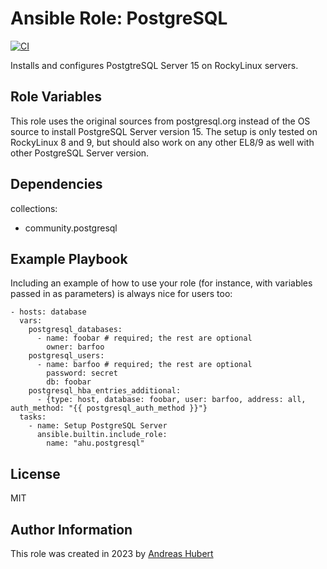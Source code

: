 Ansible Role: PostgreSQL
=========

[![CI](https://github.com/ahu-services/ansible-role-postgresql/workflows/CI/badge.svg?event=push)](https://github.com/ahu-services/ansible-role-postgresql/actions?query=workflow%3ACI)

Installs and configures PostgtreSQL Server 15 on RockyLinux servers.

Role Variables
--------------

This role uses the original sources from postgresql.org instead of the OS source to install PostgreSQL Server version 15.
The setup is only tested on RockyLinux 8 and 9, but should also work on any other EL8/9 as well with other PostgreSQL Server version. 

Dependencies
------------

collections:
  - community.postgresql

Example Playbook
----------------

Including an example of how to use your role (for instance, with variables passed in as parameters) is always nice for users too:

    - hosts: database
      vars:
        postgresql_databases:
          - name: foobar # required; the rest are optional
            owner: barfoo
        postgresql_users:
          - name: barfoo # required; the rest are optional
            password: secret
            db: foobar
        postgresql_hba_entries_additional:
          - {type: host, database: foobar, user: barfoo, address: all, auth_method: "{{ postgresql_auth_method }}"}
      tasks:
        - name: Setup PostgreSQL Server
          ansible.builtin.include_role:
            name: "ahu.postgresql"

License
-------

MIT

Author Information
------------------

This role was created in 2023 by [Andreas Hubert](https://ahu.services)